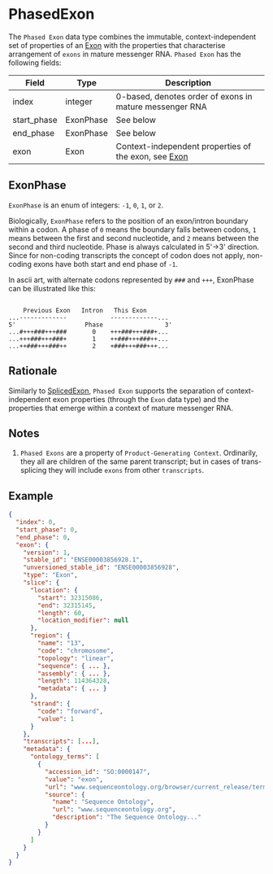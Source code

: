 # PhasedExon

The `Phased Exon` data type combines the immutable, context-independent set of properties of an [Exon](./exon.md) with the properties that characterise arrangement of `exons` in mature messenger RNA. `Phased Exon` has the following fields:

| Field             | Type             | Description |
|-------------------|------------------|-------------|
| index             | integer          | 0-based, denotes order of exons in mature messenger RNA
| start_phase       | ExonPhase        | See below
| end_phase         | ExonPhase        | See below
| exon              | Exon             | Context-independent properties of the exon, see [Exon](./exon.md)

## ExonPhase
`ExonPhase` is an enum of integers: `-1`, `0`, `1`, or `2`.

Biologically, `ExonPhase` refers to the position of an exon/intron boundary within a codon. A phase of `0` means the boundary falls between codons, `1` means between the first and second nucleotide, and `2` means between the second and third nucleotide. Phase is always calculated in 5'->3' direction. Since for non-coding transcripts the concept of codon does not apply, non-coding exons have both start and end phase of `-1`.

In ascii art, with alternate codons represented by `###` and `+++`, ExonPhase can be illustrated like this:

```

    Previous Exon   Intron   This Exon
...-------------            -------------...
5'                   Phase                 3'
...#+++###+++###       0    +++###+++###+...
...+++###+++###+       1    ++###+++###++...
...++###+++###++       2    +###+++###+++...

```

## Rationale
Similarly to [SplicedExon](./spliced_exon.md), `Phased Exon` supports the separation of context-independent exon properties (through the `Exon` data type) and the properties that emerge within a context of mature messenger RNA.

## Notes
1. `Phased Exons` are a property of `Product-Generating Context`. Ordinarily, they all are children of the same parent transcript; but in cases of trans-splicing they will include `exons` from other `transcripts`.

## Example

```json
{
  "index": 0,
  "start_phase": 0,
  "end_phase": 0,
  "exon": {
    "version": 1,
    "stable_id": "ENSE00003856928.1",
    "unversioned_stable_id": "ENSE00003856928",
    "type": "Exon",
    "slice": {
      "location": {
        "start": 32315086,
        "end": 32315145,
        "length": 60,
        "location_modifier": null
      },
      "region": {
        "name": "13",
        "code": "chromosome",
        "topology": "linear",
        "sequence": { ... },
        "assembly": { ... },
        "length": 114364328,
        "metadata": { ... }
      },
      "strand": {
        "code": "forward",
        "value": 1
      }  
    },
    "transcripts": [...],
    "metadata": {
      "ontology_terms": [
        {
          "accession_id": "SO:0000147",
          "value": "exon",
          "url": "www.sequenceontology.org/browser/current_release/term/SO:0000147",
          "source": {
            "name": "Sequence Ontology",
            "url": "www.sequenceontology.org",
            "description": "The Sequence Ontology..."
          }
        }
      ]
    }
  }
}
```
